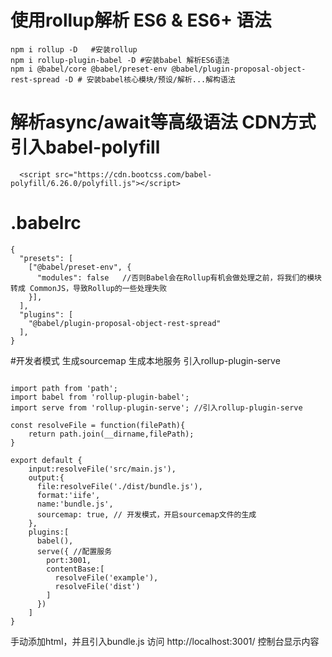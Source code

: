# 使用rollup解析 ES6 & ES6+ 语法
```
npm i rollup -D   #安装rollup
npm i rollup-plugin-babel -D #安装babel 解析ES6语法
npm i @babel/core @babel/preset-env @babel/plugin-proposal-object-rest-spread -D # 安装babel核心模块/预设/解析...解构语法
```
# 解析async/await等高级语法 CDN方式引入babel-polyfill
```
  <script src="https://cdn.bootcss.com/babel-polyfill/6.26.0/polyfill.js"></script>
```
# .babelrc
```
{
  "presets": [
    ["@babel/preset-env", {
      "modules": false   //否则Babel会在Rollup有机会做处理之前，将我们的模块转成 CommonJS，导致Rollup的一些处理失败
    }],
  ],
  "plugins": [
    "@babel/plugin-proposal-object-rest-spread"
  ],
}

```
#开发者模式  生成sourcemap 生成本地服务 引入rollup-plugin-serve
```

import path from 'path';
import babel from 'rollup-plugin-babel';
import serve from 'rollup-plugin-serve'; //引入rollup-plugin-serve

const resolveFile = function(filePath){
    return path.join(__dirname,filePath);
}

export default {
    input:resolveFile('src/main.js'),
    output:{
      file:resolveFile('./dist/bundle.js'),
      format:'iife',
      name:'bundle.js',
      sourcemap: true, // 开发模式，开启sourcemap文件的生成
    },
    plugins:[
      babel(),
      serve({ //配置服务
        port:3001,
        contentBase:[
          resolveFile('example'),
          resolveFile('dist')
        ]
      })
    ]
}

```
手动添加html，并且引入bundle.js
访问 http://localhost:3001/
控制台显示内容
